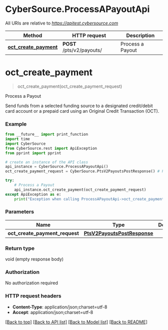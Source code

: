 # CyberSource.ProcessAPayoutApi

All URIs are relative to *https://apitest.cybersource.com*

Method | HTTP request | Description
------------- | ------------- | -------------
[**oct_create_payment**](ProcessAPayoutApi.md#oct_create_payment) | **POST** /pts/v2/payouts/ | Process a Payout


# **oct_create_payment**
> oct_create_payment(oct_create_payment_request)

Process a Payout

Send funds from a selected funding source to a designated credit/debit card account or a prepaid card using an Original Credit Transaction (OCT). 

### Example 
```python
from __future__ import print_function
import time
import CyberSource
from CyberSource.rest import ApiException
from pprint import pprint

# create an instance of the API class
api_instance = CyberSource.ProcessAPayoutApi()
oct_create_payment_request = CyberSource.PtsV2PayoutsPostResponse() # PtsV2PayoutsPostResponse | 

try: 
    # Process a Payout
    api_instance.oct_create_payment(oct_create_payment_request)
except ApiException as e:
    print("Exception when calling ProcessAPayoutApi->oct_create_payment: %s\n" % e)
```

### Parameters

Name | Type | Description  | Notes
------------- | ------------- | ------------- | -------------
 **oct_create_payment_request** | [**PtsV2PayoutsPostResponse**](PtsV2PayoutsPostResponse.md)|  | 

### Return type

void (empty response body)

### Authorization

No authorization required

### HTTP request headers

 - **Content-Type**: application/json;charset=utf-8
 - **Accept**: application/json;charset=utf-8

[[Back to top]](#) [[Back to API list]](../README.md#documentation-for-api-endpoints) [[Back to Model list]](../README.md#documentation-for-models) [[Back to README]](../README.md)


